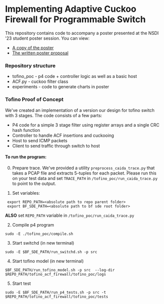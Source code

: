# Implementing Adaptive Cuckoo Firewall for Programmable Switch 

This repository contains code to accompany a poster presented at the NSDI '23 student poster session. You can view:
- [A copy of the poster](poster.png)
- [The written poster proposal](poster_proposal.pdf)

### Repository structure
- tofino_poc - p4 code + controller logic as well as a basic host 
- ACF.py - cuckoo filter class
- experiments - code to generate charts in poster

### Tofino Proof of Concept

We've created an implementation of a version our design for tofino switch with 3 stages. The code consists of a few parts:
- P4 code for a simple 3 stage filter using register arrays and a single CRC hash function
- Controller to handle ACF insertions and cuckooing
- Host to send ICMP packets
- Client to send traffic through switch to host

#### To run the program:
0. Prepare trace. We've provided a utility `preprocess_caida_trace.py` that takes a PCAP file and extracts 5-tuples for each packet. Please run this on your test data and set `TRACE_PATH` in `/tofino_poc/run_caida_trace.py` to point to the output.

1. Set variables:
  ```
   export REPO_PATH=<absolute path to repo parent folder>
   export BF_SDE_PATH=<absolute path to bf sde root folder>
  ```
   **ALSO** set `REPO_PATH` variable in `/tofino_poc/run_caida_trace.py`
  
2. Compile p4 program
  ```
  sudo -E ./tofino_poc/compile.sh
  ```
3. Start switchd (in new terminal)
  ```
  sudo -E $BF_SDE_PATH/run_switchd.sh -p src
  ```
4. Start tofino model (in new terminal)
  ```
  $BF_SDE_PATH/run_tofino_model.sh -p src  --log-dir $REPO_PATH/tofino_acf_firewall/tofino_poc/logs
  ```
5. Start test
  ```
  sudo -E $BF_SDE_PATH/run_p4_tests.sh -p src -t $REPO_PATH/tofino_acf_firewall/tofino_poc/tests
  ```
